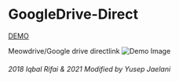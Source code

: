 # GoogleDrive-Direct
[DEMO](https://gdrive-direct1.herokuapp.com/download/?id=MTNNTHpJWTdvYXN5MGdoNWd6OG9rN0FpVTc5RmUyMUwrSExYOWxIVkRESE9HTWlyR1VGbU1JeHZHSDg3L21PRA==)

Meowdrive/Google drive directlink
![Demo Image](https://scontent-cgk1-1.xx.fbcdn.net/v/t39.30808-6/258762929_643500847007100_1448526290421309257_n.jpg?_nc_cat=106&_nc_rgb565=1&ccb=1-5&_nc_sid=730e14&_nc_eui2=AeGhwhCTIPkXZN9eiy2BYDfqIgvXQMORlxMiC9dAw5GXEwEYrMVDlZkw34lHf9MDjZBHz_8ArgywBEq7XCNXoeNm&_nc_ohc=rE4SymNM0YoAX80Qgp_&_nc_ht=scontent-cgk1-1.xx&oh=d43553b4bcb12ae13f7ee7a087ad4ac5&oe=61A385CF "Image Demo")
###### 2018 Iqbal Rifai & 2021 Modified by Yusep Jaelani
